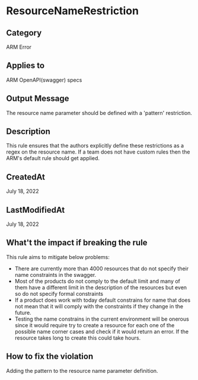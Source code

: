 # ResourceNameRestriction

## Category

ARM Error

## Applies to

ARM OpenAPI(swagger) specs

## Output Message

The resource name parameter should be defined with a 'pattern' restriction.

## Description

This rule ensures that the authors explicitly define these restrictions as a regex on the resource name. If a team does not have custom rules then the ARM's default rule should get applied.

## CreatedAt

July 18, 2022

## LastModifiedAt

July 18, 2022

## What't the impact if breaking the rule

This rule aims to mitigate below problems:
- There are currently more than 4000 resources that do not specify their name constraints in the swagger.
- Most of the products do not comply to the default limit and many of them have a different limit in the description of the resources but even so do not specify formal constraints
- If a product does work with today default constrains for name that does not mean that it will comply with the constraints if they change in the future.
- Testing the name constrains in the current environment will be onerous since it would require try to create a resource for each one of the possible name corner cases and check if it would return an error. If the resource takes long to create this could take hours.

## How to fix the violation

Adding the pattern to the resource name parameter definition.


